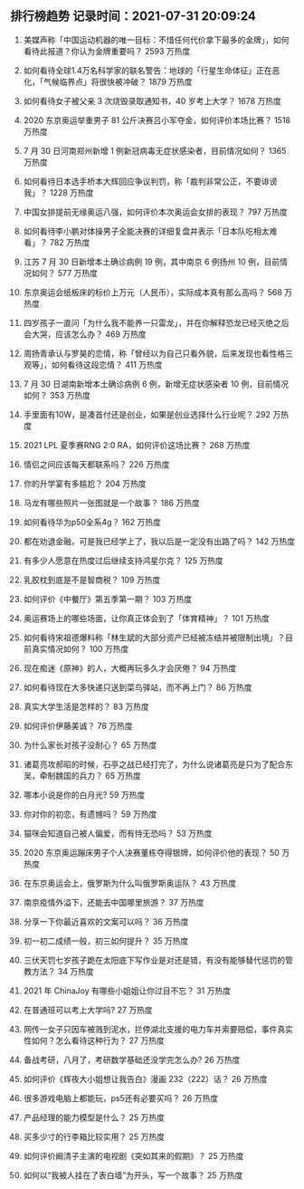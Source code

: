 
## 排行榜趋势 记录时间：2021-07-31 20:09:24
  
  1. 美媒声称「中国运动机器的唯一目标：不惜任何代价拿下最多的金牌」，如何看待此报道？你认为金牌重要吗？ 2593 万热度
    
  2. 如何看待全球1.4万名科学家的联名警告：地球的「行星生命体征」正在恶化，「气候临界点」将很快被冲破？ 1879 万热度
    
  3. 如何看待女子被父亲 3 次烧毁录取通知书，40 岁考上大学？ 1678 万热度
    
  4. 2020 东京奥运举重男子 81 公斤决赛吕小军夺金，如何评价本场比赛？ 1518 万热度
    
  5. 7 月 30 日河南郑州新增 1 例新冠病毒无症状感染者，目前情况如何？ 1365 万热度
    
  6. 如何看待日本选手桥本大辉回应争议判罚，称「裁判非常公正，不要诽谤我」？ 1228 万热度
    
  7. 中国女排提前无缘奥运八强，如何评价本次奥运会女排的表现？ 797 万热度
    
  8. 如何看待李小鹏对体操男子全能决赛的详细复盘并表示「日本队吃相太难看」？ 782 万热度
    
  9. 江苏 7 月 30 日新增本土确诊病例 19 例，其中南京 6 例扬州 10 例，目前情况如何？ 577 万热度
    
  10. 东京奥运会纸板床的标价上万元（人民币），实际成本真有那么高吗？ 568 万热度
    
  11. 四岁孩子一直问「为什么我不能养一只雷龙」，并在你解释恐龙已经灭绝之后会大哭，应该怎么办？ 469 万热度
    
  12. 周扬青承认与罗昊的恋情，称「曾经以为自己只看外貌，后来发现也看性格三观等」，如何看待这段恋情？ 411 万热度
    
  13. 7 月 30 日湖南新增本土确诊病例 6 例，新增无症状感染者 10 例，目前情况如何？ 353 万热度
    
  14. 手里面有10W，是凑首付还是创业，如果是创业选择什么行业呢？ 292 万热度
    
  15. 2021 LPL 夏季赛RNG 2:0 RA，如何评价这场比赛？ 268 万热度
    
  16. 情侣之间应该每天都联系吗？ 226 万热度
    
  17. 你的升学宴有多尴尬？ 204 万热度
    
  18. 马龙有哪些照片一张图就是一个故事？ 186 万热度
    
  19. 如何看待华为p50全系4g？ 162 万热度
    
  20. 都在劝退金融，可是我已经学上了，我以后是一定没有出路了吗？ 142 万热度
    
  21. 有多少人愿意在热度过后继续支持鸿星尔克？ 125 万热度
    
  22. 乳胶枕到底是不是智商税？ 109 万热度
    
  23. 如何评价《中餐厅》第五季第一期？ 103 万热度
    
  24. 奥运赛场上的哪些场面，让你真正体会到了「体育精神」？ 101 万热度
    
  25. 如何看待宋祖德爆料称「林生斌的大部分资产已经被冻结并被限制出境」？目前真实情况如何？ 100 万热度
    
  26. 现在痴迷《原神》的人，大概再玩多久才会厌倦？ 94 万热度
    
  27. 如何看待现在大多快递只送到菜鸟驿站，而不再上门？ 86 万热度
    
  28. 真实大学生活是怎样的？ 83 万热度
    
  29. 如何评价伊藤美诚？ 78 万热度
    
  30. 为什么家长对孩子没耐心？ 65 万热度
    
  31. 诸葛亮攻郝昭的时候，石亭之战已经打完了，为什么说诸葛亮是只为了配合东吴，牵制魏国的兵力？ 65 万热度
    
  32. 哪本小说是你的白月光? 59 万热度
    
  33. 你对你的初恋，有遗憾吗？ 59 万热度
    
  34. 猫咪会知道自己被人偏爱，而有恃无恐吗？ 53 万热度
    
  35. 2020 东京奥运蹦床男子个人决赛董栋夺得银牌，如何评价他的表现？ 50 万热度
    
  36. 在东京奥运会上，俄罗斯为什么叫俄罗斯奥运队？ 43 万热度
    
  37. 南京疫情外溢下，还能去中国哪里旅游？ 37 万热度
    
  38. 分享一下你最近喜欢的文案可以吗？ 36 万热度
    
  39. 初一初二成绩一般，初三如何提升？ 35 万热度
    
  40. 三伏天罚七岁孩子跪在太阳底下写作业是对还是错，有没有能够替代惩罚的管教方法？ 34 万热度
    
  41. 2021 年 ChinaJoy 有哪些小姐姐让你过目不忘？ 31 万热度
    
  42. 在普通班可以考上大学吗? 27 万热度
    
  43. 网传一女子只因车被溅到泥水，拦停湖北支援的电力车并索要赔偿，事件真实性如何？怎么看待这种行为？ 27 万热度
    
  44. 备战考研，八月了，考研数学基础还没学完怎么办? 26 万热度
    
  45. 如何评价《辉夜大小姐想让我告白》漫画 232（222）话？ 26 万热度
    
  46. 很多游戏电脑上都能玩，ps5还有必要买吗？ 26 万热度
    
  47. 产品经理的能力模型是什么？ 25 万热度
    
  48. 买多少寸的行李箱比较实用？ 25 万热度
    
  49. 如何评价阚清子主演的电视剧《突如其来的假期》？ 25 万热度
    
  50. 如何以“我被人挂在了表白墙”为开头，写一个故事？ 25 万热度
    